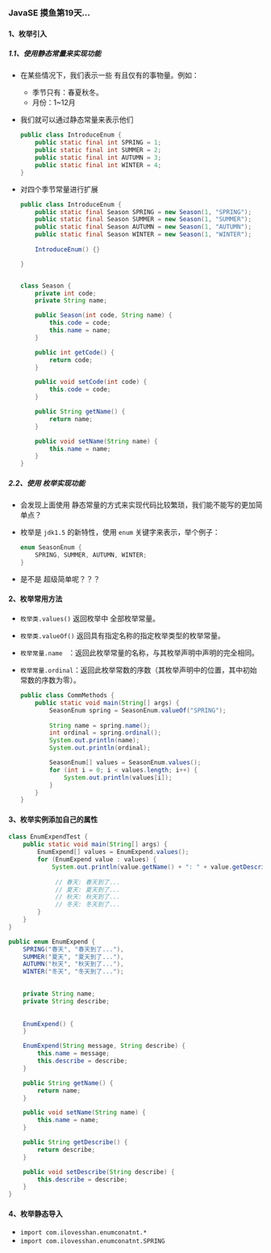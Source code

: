 ### JavaSE 摸鱼第19天...

#### 1、枚举引入

##### 1.1、使用静态常量来实现功能

+ 在某些情况下，我们表示一些 有且仅有的事物量。例如：

  + 季节只有：春夏秋冬。
  + 月份：1~12月

+ 我们就可以通过静态常量来表示他们

  ```java
  public class IntroduceEnum {
      public static final int SPRING = 1;
      public static final int SUMMER = 2;
      public static final int AUTUMN = 3;
      public static final int WINTER = 4;
  }
  ```

+ 对四个季节常量进行扩展

  ```java
  public class IntroduceEnum {
      public static final Season SPRING = new Season(1, "SPRING");
      public static final Season SUMMER = new Season(1, "SUMMER");
      public static final Season AUTUMN = new Season(1, "AUTUMN");
      public static final Season WINTER = new Season(1, "WINTER");
      
      IntroduceEnum() {}
  
  }
  
  
  class Season {
      private int code;
      private String name;
  
      public Season(int code, String name) {
          this.code = code;
          this.name = name;
      }
  
      public int getCode() {
          return code;
      }
  
      public void setCode(int code) {
          this.code = code;
      }
  
      public String getName() {
          return name;
      }
  
      public void setName(String name) {
          this.name = name;
      }
  }
  ```

  

##### 2.2、使用 枚举实现功能

+ 会发现上面使用 静态常量的方式来实现代码比较繁琐，我们能不能写的更加简单点？

+ 枚举是 `jdk1.5` 的新特性，使用 `enum` 关键字来表示，举个例子：

  ```java
  enum SeasonEnum {
      SPRING, SUMMER, AUTUMN, WINTER;
  }
  ```

+ 是不是 超级简单呢？？？

  

#### 2、枚举常用方法

+ `枚举类.values()` 返回枚举中 全部枚举常量。

+ `枚举类.valueOf()` 返回具有指定名称的指定枚举类型的枚举常量。

+ `枚举常量.name ` ：返回此枚举常量的名称，与其枚举声明中声明的完全相同。

+ `枚举常量.ordinal`：返回此枚举常数的序数（其枚举声明中的位置，其中初始常数的序数为零）。

  ```java
  public class CommMethods {
      public static void main(String[] args) {
          SeasonEnum spring = SeasonEnum.valueOf("SPRING");
          
          String name = spring.name();
          int ordinal = spring.ordinal();
          System.out.println(name);
          System.out.println(ordinal);
  
          SeasonEnum[] values = SeasonEnum.values();
          for (int i = 0; i < values.length; i++) {
              System.out.println(values[i]);
          }
      }
  }
  ```



#### 3、枚举实例添加自己的属性

```java
class EnumExpendTest {
    public static void main(String[] args) {
        EnumExpend[] values = EnumExpend.values();
        for (EnumExpend value : values) {
            System.out.println(value.getName() + ": " + value.getDescribe());
            
             // 春天: 春天到了...
             // 夏天: 夏天到了...
             // 秋天: 秋天到了...
             // 冬天: 冬天到了...
        }
    }
}

public enum EnumExpend {
    SPRING("春天", "春天到了..."),
    SUMMER("夏天", "夏天到了..."),
    AUTUMN("秋天", "秋天到了..."),
    WINTER("冬天", "冬天到了...");

    
    private String name;
    private String describe;
    
    
    EnumExpend() {
    }

    EnumExpend(String message, String describe) {
        this.name = message;
        this.describe = describe;
    }

    public String getName() {
        return name;
    }

    public void setName(String name) {
        this.name = name;
    }

    public String getDescribe() {
        return describe;
    }

    public void setDescribe(String describe) {
        this.describe = describe;
    }
}
```



#### 4、枚举静态导入

+  `import com.ilovesshan.enumconatnt.*`
+  `import com.ilovesshan.enumconatnt.SPRING`